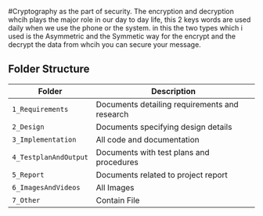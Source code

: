 #Cryptography as the part of security.
 The encryption and decryption whcih plays the major role in our day to day life, this 2 keys words are used daily when we use the phone or the system. 
 in this the two types which i used is the Asymmetric and the Symmetic way for the encrypt and the decrypt the data from whcih you can secure your message.




## Folder Structure
|Folder               | Description
|---------------------|------------------------------------------
|`1_Requirements`     | Documents detailing requirements and research
|`2_Design`           | Documents specifying design details
|`3_Implementation`   | All code and documentation
|`4_TestplanAndOutput`| Documents with test plans and procedures
|`5_Report`           | Documents related to project report
|`6_ImagesAndVideos`  | All Images
|`7_Other`            | Contain File


